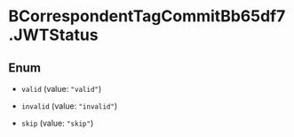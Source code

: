 # BCorrespondentTagCommitBb65df7.JWTStatus

## Enum


* `valid` (value: `"valid"`)

* `invalid` (value: `"invalid"`)

* `skip` (value: `"skip"`)


